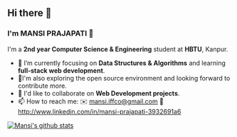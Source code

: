 ## Hi there :wave:
### I'm **MANSI PRAJAPATI** 🤠

I'm a **2nd year Computer Science & Engineering** student at **HBTU**, Kanpur.

- 🌱 I’m currently focusing on **Data Structures & Algorithms** and learning **full-stack web development**.
- 🙇‍I'm also exploring the open source environment and looking forward to contribute more.
- 🤝 I'd like to collaborate on **Web Development projects**.
- 📫 How to reach me: 
      ✉️ mansi.iffco@gmail.com
      🧢 http://www.linkedin.com/in/mansi-prajapati-3932691a6


[![Mansi's github stats](https://github-readme-stats.vercel.app/api?username=mp3730&count_private=true&show_icons=true&theme=radical&hide_rank=false)](https://github.com/mp3730/github-readme-stats)
